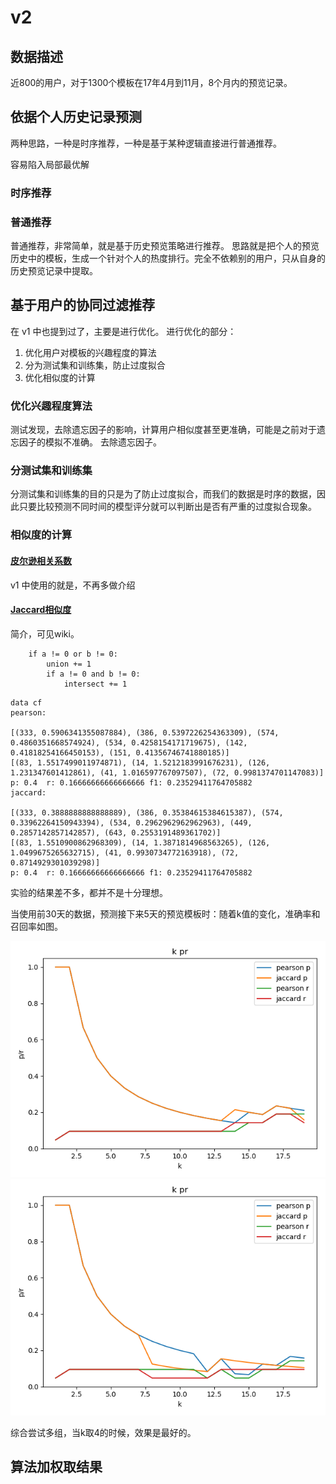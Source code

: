# v2

## 数据描述

近800的用户，对于1300个模板在17年4月到11月，8个月内的预览记录。

## 依据个人历史记录预测

两种思路，一种是时序推荐，一种是基于某种逻辑直接进行普通推荐。

容易陷入局部最优解

### 时序推荐

### 普通推荐

普通推荐，非常简单，就是基于历史预览策略进行推荐。
思路就是把个人的预览历史中的模板，生成一个针对个人的热度排行。完全不依赖别的用户，只从自身的历史预览记录中提取。

## 基于用户的协同过滤推荐

在 v1 中也提到过了，主要是进行优化。
进行优化的部分：

1. 优化用户对模板的兴趣程度的算法
2. 分为测试集和训练集，防止过度拟合
3. 优化相似度的计算

### 优化兴趣程度算法

测试发现，去除遗忘因子的影响，计算用户相似度甚至更准确，可能是之前对于遗忘因子的模拟不准确。
去除遗忘因子。

### 分测试集和训练集

分测试集和训练集的目的只是为了防止过度拟合，而我们的数据是时序的数据，因此只要比较预测不同时间的模型评分就可以判断出是否有严重的过度拟合现象。

### 相似度的计算

#### [皮尔逊相关系数](https://en.wikipedia.org/wiki/Pearson_correlation_coefficient)

v1 中使用的就是，不再多做介绍

#### [Jaccard相似度](https://en.wikipedia.org/wiki/Jaccard_index)

简介，可见wiki。

```python3
    if a != 0 or b != 0:
        union += 1
        if a != 0 and b != 0:
            intersect += 1
```

```shell
data cf
pearson:

[(333, 0.5906341355087884), (386, 0.5397226254363309), (574, 0.4860351668574924), (534, 0.4258154171719675), (142, 0.41818254166450153), (151, 0.41356746741880185)]
[(83, 1.5517499011974871), (14, 1.5212183991676231), (126, 1.231347601412861), (41, 1.016597767097507), (72, 0.9981374701147083)]
p: 0.4  r: 0.16666666666666666 f1: 0.23529411764705882
jaccard:

[(333, 0.3888888888888889), (386, 0.35384615384615387), (574, 0.33962264150943394), (534, 0.2962962962962963), (449, 0.2857142857142857), (643, 0.2553191489361702)]
[(83, 1.5510900862968309), (14, 1.3871814968563265), (126, 1.0499675265632715), (41, 0.9930734772163918), (72, 0.8714929301039298)]
p: 0.4  r: 0.16666666666666666 f1: 0.23529411764705882
```

实验的结果差不多，都并不是十分理想。

当使用前30天的数据，预测接下来5天的预览模板时：随着k值的变化，准确率和召回率如图。

![myplot.png](myplot.png)
![myplot.png](myplot1.png)

综合尝试多组，当k取4的时候，效果是最好的。

## 算法加权取结果
